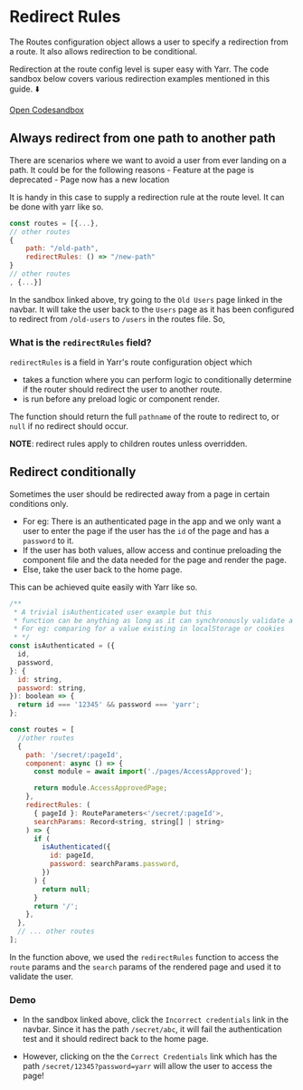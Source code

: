 # Redirect Rules

The Routes configuration object allows a user to specify a redirection from a route. It also allows redirection to be conditional.

Redirection at the route config level is super easy with Yarr. The code sandbox below covers various redirection examples mentioned in this guide. ⬇️

[Open Codesandbox](https://codesandbox.io/embed/typescript-react-yarr-redirectrules-example-m1nyu?fontsize=14&hidenavigation=1&theme=dark)

## Always redirect from one path to another path

There are scenarios where we want to avoid a user from ever landing on a path. It could be for the following reasons - Feature at the page is deprecated - Page now has a new location

It is handy in this case to supply a redirection rule at the route level. It can be done with yarr like so.

```jsx
const routes = [{...},
// other routes
{
    path: "/old-path",
    redirectRules: () => "/new-path"
}
// other routes
, {...}]
```

In the sandbox linked above, try going to the `Old Users` page linked in the navbar. It will take the user back to the `Users` page as it has been configured to redirect from `/old-users` to `/users` in the routes file. So,

### What is the `redirectRules` field?

`redirectRules` is a field in Yarr's route configuration object which

- takes a function where you can perform logic to conditionally determine if the router should redirect the user to another route.
- is run before any preload logic or component render.

The function should return the full `pathname` of the route to redirect to, or `null` if no redirect should occur.

**NOTE**: redirect rules apply to children routes unless overridden.

## Redirect conditionally

Sometimes the user should be redirected away from a page in certain conditions only.

- For eg: There is an authenticated page in the app and we only want a user to enter the page if the user has the `id` of the page and has a `password` to it.
- If the user has both values, allow access and continue preloading the component file and the data needed for the page and render the page.
- Else, take the user back to the home page.

This can be achieved quite easily with Yarr like so.

```jsx
/**
 * A trivial isAuthenticated user example but this
 * function can be anything as long as it can synchronously validate a user.
 * For eg: comparing for a value existing in localStorage or cookies
 * */
const isAuthenticated = ({
  id,
  password,
}: {
  id: string,
  password: string,
}): boolean => {
  return id === '12345' && password === 'yarr';
};

const routes = [
  //other routes
  {
    path: '/secret/:pageId',
    component: async () => {
      const module = await import('./pages/AccessApproved');

      return module.AccessApprovedPage;
    },
    redirectRules: (
      { pageId }: RouteParameters<'/secret/:pageId'>,
      searchParams: Record<string, string[] | string>
    ) => {
      if (
        isAuthenticated({
          id: pageId,
          password: searchParams.password,
        })
      ) {
        return null;
      }
      return '/';
    },
  },
  // ... other routes
];
```

In the function above, we used the `redirectRules` function to access the `route` params and the `search` params of the rendered page and used it to validate the user.

### Demo

- In the sandbox linked above, click the `Incorrect credentials` link in the navbar. Since it has the path `/secret/abc`, it will fail the authentication test and it should redirect back to the home page.

- However, clicking on the the `Correct Credentials` link which has the path `/secret/12345?password=yarr` will allow the user to access the page!
